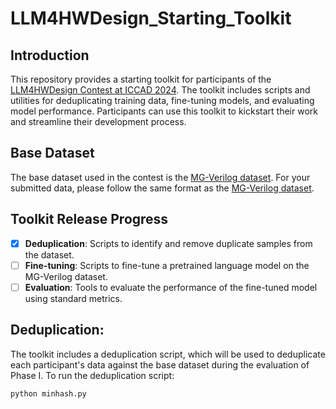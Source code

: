 # LLM4HWDesign_Starting_Toolkit
## Introduction
This repository provides a starting toolkit for participants of the [LLM4HWDesign Contest at ICCAD 2024](https://nvlabs.github.io/LLM4HWDesign/). The toolkit includes scripts and utilities for deduplicating training data, fine-tuning models, and evaluating model performance. Participants can use this toolkit to kickstart their work and streamline their development process.

## Base Dataset
The base dataset used in the contest is the [MG-Verilog dataset](https://huggingface.co/datasets/GaTech-EIC/MG-Verilog). For your submitted data, please follow the same format as the [MG-Verilog dataset](https://huggingface.co/datasets/GaTech-EIC/MG-Verilog).

## Toolkit Release Progress
- [x] **Deduplication**: Scripts to identify and remove duplicate samples from the dataset.
- [ ] **Fine-tuning**: Scripts to fine-tune a pretrained language model on the MG-Verilog dataset.
- [ ] **Evaluation**: Tools to evaluate the performance of the fine-tuned model using standard metrics.

## Deduplication:
The toolkit includes a deduplication script, which will be used to deduplicate each participant's data against the base dataset during the evaluation of Phase I.
To run the deduplication script:
```bash
python minhash.py
```
